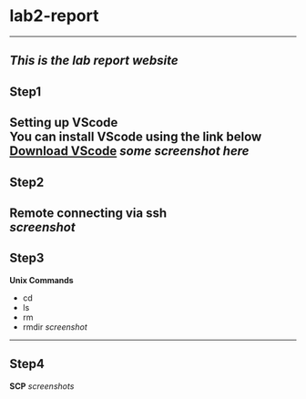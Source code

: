 # lab2-report
---
***This is the lab report website***
---
## Step1  
**Setting up VScode**  
You can install VScode using the link below [Download VScode](https://code.visualstudio.com/download)
*some screenshot here*
---
## Step2  
**Remote connecting via ssh**  
*screenshot*
---
## Step3
**Unix Commands**
- cd
- ls
- rm
- rmdir
*screenshot*
---
## Step4
**SCP**
*screenshots*
